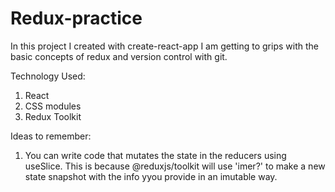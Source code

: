 # Redux-practice

In this project I created with create-react-app I am getting to grips with the basic concepts of redux and version control with git. 

Technology Used:
1) React
2) CSS modules
3) Redux Toolkit

Ideas to remember:
1) You can write code that mutates the state in the reducers using useSlice. This is because @reduxjs/toolkit will use 'imer?' to make a new state snapshot with the info yyou provide in an imutable way.
